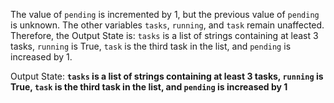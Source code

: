 The value of `pending` is incremented by 1, but the previous value of `pending` is unknown. The other variables `tasks`, `running`, and `task` remain unaffected. Therefore, the Output State is: `tasks` is a list of strings containing at least 3 tasks, `running` is True, `task` is the third task in the list, and `pending` is increased by 1.

Output State: **`tasks` is a list of strings containing at least 3 tasks, `running` is True, `task` is the third task in the list, and `pending` is increased by 1**